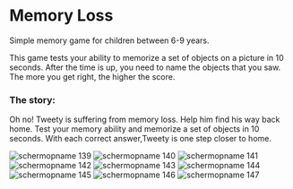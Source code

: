 # Memory Loss

Simple memory game for children between 6-9 years.

This game tests your ability to memorize a set of objects on a picture in 10 seconds. 
After the time is up, you need to name the objects that you saw. 
The more you get right, the higher the score.

### The story:
Oh no! Tweety is suffering from memory loss.
Help him find his way back home.
Test your memory ability and memorize a set of objects in 10 seconds.
With each correct answer,Tweety is one step closer to home.

![schermopname 139](https://user-images.githubusercontent.com/25740926/27291179-d5ed49d2-550f-11e7-96c8-6c1c8581d49a.png)
![schermopname 140](https://user-images.githubusercontent.com/25740926/27291182-d5ef8008-550f-11e7-9e9e-afdc078344fd.png)
![schermopname 141](https://user-images.githubusercontent.com/25740926/27291183-d5f1476c-550f-11e7-8c2a-8a21cb259dac.png)
![schermopname 142](https://user-images.githubusercontent.com/25740926/27291180-d5eeb8bc-550f-11e7-8a30-cfae3392f624.png)
![schermopname 143](https://user-images.githubusercontent.com/25740926/27291184-d5f1965e-550f-11e7-80f2-3fa41d6dd2e7.png)
![schermopname 144](https://user-images.githubusercontent.com/25740926/27291181-d5ef0f38-550f-11e7-86bc-564dedfa1a5a.png)
![schermopname 145](https://user-images.githubusercontent.com/25740926/27291187-d6114c74-550f-11e7-8cca-fe90246eebf8.png)
![schermopname 146](https://user-images.githubusercontent.com/25740926/27291186-d60c6b46-550f-11e7-9b14-8a883e7a703b.png)
![schermopname 147](https://user-images.githubusercontent.com/25740926/27291185-d60c6c22-550f-11e7-9943-7f58ebed2ba3.png)

